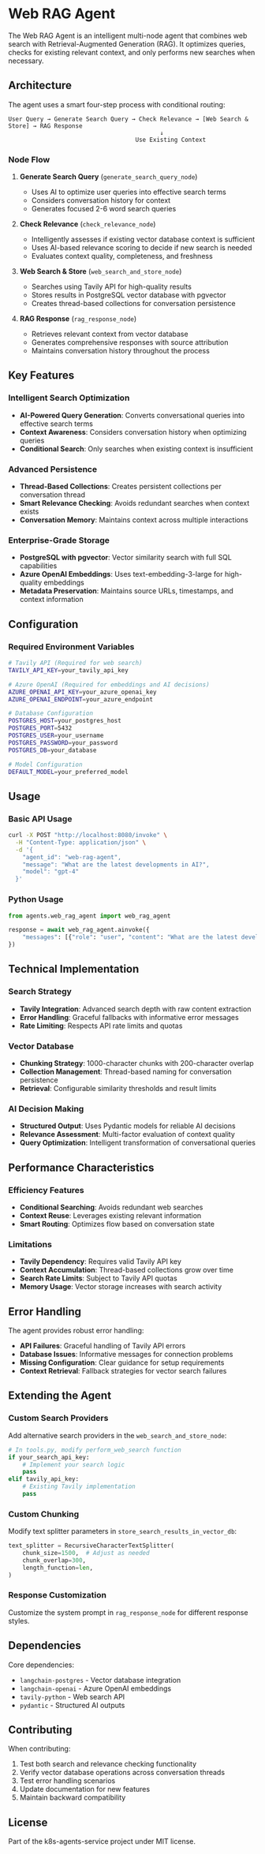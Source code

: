 # Web RAG Agent

The Web RAG Agent is an intelligent multi-node agent that combines web search with Retrieval-Augmented Generation (RAG). It optimizes queries, checks for existing relevant context, and only performs new searches when necessary.

## Architecture

The agent uses a smart four-step process with conditional routing:

```
User Query → Generate Search Query → Check Relevance → [Web Search & Store] → RAG Response
                                           ↓
                                    Use Existing Context
```

### Node Flow

1. **Generate Search Query** (`generate_search_query_node`)
   - Uses AI to optimize user queries into effective search terms
   - Considers conversation history for context
   - Generates focused 2-6 word search queries

2. **Check Relevance** (`check_relevance_node`) 
   - Intelligently assesses if existing vector database context is sufficient
   - Uses AI-based relevance scoring to decide if new search is needed
   - Evaluates context quality, completeness, and freshness

3. **Web Search & Store** (`web_search_and_store_node`)
   - Searches using Tavily API for high-quality results
   - Stores results in PostgreSQL vector database with pgvector
   - Creates thread-based collections for conversation persistence

4. **RAG Response** (`rag_response_node`)
   - Retrieves relevant context from vector database
   - Generates comprehensive responses with source attribution
   - Maintains conversation history throughout the process

## Key Features

### Intelligent Search Optimization
- **AI-Powered Query Generation**: Converts conversational queries into effective search terms
- **Context Awareness**: Considers conversation history when optimizing queries
- **Conditional Search**: Only searches when existing context is insufficient

### Advanced Persistence
- **Thread-Based Collections**: Creates persistent collections per conversation thread
- **Smart Relevance Checking**: Avoids redundant searches when context exists
- **Conversation Memory**: Maintains context across multiple interactions

### Enterprise-Grade Storage
- **PostgreSQL with pgvector**: Vector similarity search with full SQL capabilities
- **Azure OpenAI Embeddings**: Uses text-embedding-3-large for high-quality embeddings
- **Metadata Preservation**: Maintains source URLs, timestamps, and context information

## Configuration

### Required Environment Variables

```bash
# Tavily API (Required for web search)
TAVILY_API_KEY=your_tavily_api_key

# Azure OpenAI (Required for embeddings and AI decisions)
AZURE_OPENAI_API_KEY=your_azure_openai_key
AZURE_OPENAI_ENDPOINT=your_azure_endpoint

# Database Configuration
POSTGRES_HOST=your_postgres_host
POSTGRES_PORT=5432
POSTGRES_USER=your_username
POSTGRES_PASSWORD=your_password
POSTGRES_DB=your_database

# Model Configuration
DEFAULT_MODEL=your_preferred_model
```

## Usage

### Basic API Usage

```bash
curl -X POST "http://localhost:8080/invoke" \
  -H "Content-Type: application/json" \
  -d '{
    "agent_id": "web-rag-agent",
    "message": "What are the latest developments in AI?",
    "model": "gpt-4"
  }'
```

### Python Usage

```python
from agents.web_rag_agent import web_rag_agent

response = await web_rag_agent.ainvoke({
    "messages": [{"role": "user", "content": "What are the latest developments in AI?"}]
})
```

## Technical Implementation

### Search Strategy
- **Tavily Integration**: Advanced search depth with raw content extraction
- **Error Handling**: Graceful fallbacks with informative error messages
- **Rate Limiting**: Respects API rate limits and quotas

### Vector Database
- **Chunking Strategy**: 1000-character chunks with 200-character overlap
- **Collection Management**: Thread-based naming for conversation persistence
- **Retrieval**: Configurable similarity thresholds and result limits

### AI Decision Making
- **Structured Output**: Uses Pydantic models for reliable AI decisions
- **Relevance Assessment**: Multi-factor evaluation of context quality
- **Query Optimization**: Intelligent transformation of conversational queries

## Performance Characteristics

### Efficiency Features
- **Conditional Searching**: Avoids redundant web searches
- **Context Reuse**: Leverages existing relevant information
- **Smart Routing**: Optimizes flow based on conversation state

### Limitations
- **Tavily Dependency**: Requires valid Tavily API key
- **Context Accumulation**: Thread-based collections grow over time
- **Search Rate Limits**: Subject to Tavily API quotas
- **Memory Usage**: Vector storage increases with search activity

## Error Handling

The agent provides robust error handling:

- **API Failures**: Graceful handling of Tavily API errors
- **Database Issues**: Informative messages for connection problems
- **Missing Configuration**: Clear guidance for setup requirements
- **Context Retrieval**: Fallback strategies for vector search failures

## Extending the Agent

### Custom Search Providers

Add alternative search providers in the `web_search_and_store_node`:

```python
# In tools.py, modify perform_web_search function
if your_search_api_key:
    # Implement your search logic
    pass
elif tavily_api_key:
    # Existing Tavily implementation
    pass
```

### Custom Chunking

Modify text splitter parameters in `store_search_results_in_vector_db`:

```python
text_splitter = RecursiveCharacterTextSplitter(
    chunk_size=1500,  # Adjust as needed
    chunk_overlap=300,
    length_function=len,
)
```

### Response Customization

Customize the system prompt in `rag_response_node` for different response styles.

## Dependencies

Core dependencies:
- `langchain-postgres` - Vector database integration
- `langchain-openai` - Azure OpenAI embeddings
- `tavily-python` - Web search API
- `pydantic` - Structured AI outputs

## Contributing

When contributing:
1. Test both search and relevance checking functionality
2. Verify vector database operations across conversation threads
3. Test error handling scenarios
4. Update documentation for new features
5. Maintain backward compatibility

## License

Part of the k8s-agents-service project under MIT license.